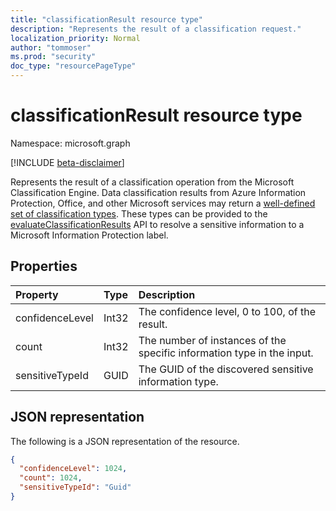 ```yaml
---
title: "classificationResult resource type"
description: "Represents the result of a classification request."
localization_priority: Normal
author: "tommoser"
ms.prod: "security"
doc_type: "resourcePageType"
---
```


# classificationResult resource type

Namespace: microsoft.graph

[!INCLUDE [beta-disclaimer](../../includes/beta-disclaimer.md)]

Represents the result of a classification operation from the Microsoft Classification Engine. Data classification results from Azure Information Protection, Office, and other Microsoft services may return a [well-defined set of classification types](/office365/securitycompliance/what-the-sensitive-information-types-look-for). These types can be provided to the [evaluateClassificationResults](../api/informationprotectionlabel-evaluateclassificationresults.md) API to resolve a sensitive information to a Microsoft Information Protection label. 

## Properties

| Property        | Type  | Description                                                            |
| :-------------- | :---- | :--------------------------------------------------------------------- |
| confidenceLevel | Int32 | The confidence level, 0 to 100, of the result.                         |
| count           | Int32 | The number of instances of the specific information type in the input. |
| sensitiveTypeId | GUID  | The GUID of the discovered sensitive information type.                 |

## JSON representation

The following is a JSON representation of the resource.

<!-- {
  "blockType": "resource",
  "optionalProperties": [

  ],
  "@odata.type": "microsoft.graph.classificationResult",
  "baseType": null
}-->

```json
{
  "confidenceLevel": 1024,
  "count": 1024,
  "sensitiveTypeId": "Guid"
}
```

<!-- uuid: 16cd6b66-4b1a-43a1-adaf-3a886856ed98
2019-02-04 14:57:30 UTC -->
<!-- {
  "type": "#page.annotation",
  "description": "classificationResult resource",
  "keywords": "",
  "section": "documentation",
  "tocPath": ""
}-->